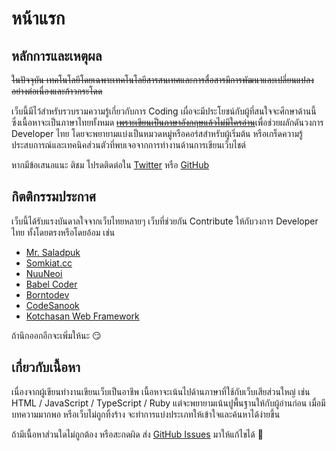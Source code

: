 # หน้าแรก

## หลักการและเหตุผล

~~ในปัจจุบัน เทคโนโลยีโดยเฉพาะเทคโนโลยีสารสนเทศและการสื่อสารมีการพัฒนาและเปลี่ยนแปลงอย่างต่อเนื่องและก้าวกระโดด~~

เว็บนี้มีไว้สำหรับรวบรวมความรู้เกี่ยวกับการ Coding เผื่อจะมีประโยชน์กับผู้ที่สนใจจะศึกษาด้านนี้ ซึ่งเนื้อหาจะเป็นภาษาไทยทั้งหมด [~~เพราะเขียนเป็นภาษาอังกฤษแล้วไม่มีใครอ่าน~~](https://monosor.com)เพื่อช่วยผลักดันวงการ Developer ไทย โดยจะพยายามแบ่งเป็นหมวดหมู่หรือคอร์สสำหรับผู้เริ่มต้น หรือเกร็ดความรู้ ประสบการณ์และเทคนิคส่วนตัวที่พบเจอจากการทำงานด้านการเขียนเว็บไชต์

หากมีข้อเสนอแนะ ติชม โปรดติดต่อใน [Twitter](https://twitter.com/narze) หรือ [GitHub](https://github.com/narze)

## กิตติกรรมประกาศ

เว็บนี้ได้รับแรงบันดาลใจจากเว็บไทยหลายๆ เว็บที่ช่วยกัน Contribute ให้กับวงการ Developer ไทย ทั้งโดยตรงหรือโดยอ้อม เช่น

* [Mr. Saladpuk](https://www.saladpuk.com/)
* [Somkiat.cc](https://www.somkiat.cc/)
* [NuuNeoi](https://nuuneoi.com/)
* [Babel Coder](https://www.babelcoder.com/)
* [Borntodev](https://www.borntodev.com/blog/)
* [CodeSanook](https://www.codesanook.com/)
* [Kotchasan Web Framework](https://www.kotchasan.com/)

ถ้านึกออกอีกจะเพิ่มให้นะ 😏

## เกี่ยวกับเนื้อหา

เนื่องจากผู้เขียนทำงานเขียนเว็บเป็นอาชีพ เนื้อหาจะเน้นไปด้านภาษาที่ใช้กับเว็บเสียส่วนใหญ่ เช่น HTML / JavaScript / TypeScript / Ruby แต่จะพยายามเน้นปูพื้นฐานให้กับผู้อ่านก่อน เมื่อมีบทความมากพอ หรือเว็บไม่ถูกทิ้งร้าง จะทำการแบ่งประเภทให้เข้าใจและค้นหาได้ง่ายขึ้น

ถ้ามีเนื้อหาส่วนใดไม่ถูกต้อง หรือสะกดผิด ส่ง [GitHub Issues](https://github.com/monosor/.dev) มาให้แก้ไขได้ 🙏

